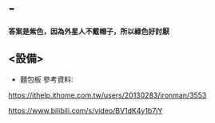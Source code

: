 # -

**答案是紫色，因為外星人不戴帽子，所以綠色好討厭**

## <設備>
- 麵包板
參考資料:

https://ithelp.ithome.com.tw/users/20130283/ironman/3553

https://www.bilibili.com/s/video/BV1dK4y1b7jY


